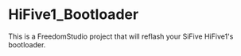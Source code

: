 # HiFive1_Bootloader
This is a FreedomStudio project that will reflash your SiFive HiFive1's bootloader.
